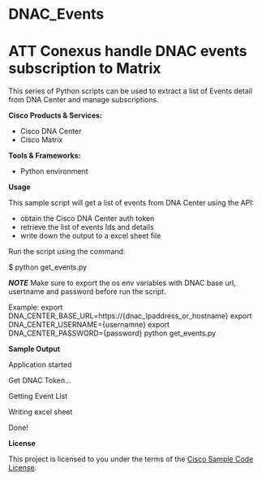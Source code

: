 # DNAC_Events
# ATT Conexus handle DNAC events subscription to Matrix


This series of Python scripts can be used to extract a list of Events detail from DNA Center and manage subscriptions.

**Cisco Products & Services:**

- Cisco DNA Center
- Cisco Matrix

**Tools & Frameworks:**

- Python environment

**Usage**

This sample script will get a list of events from DNA Center using the API:

 - obtain the Cisco DNA Center auth token
 - retrieve the list of events Ids and details
 - write down the output to a excel sheet file
 
Run the script using the command:

$ python get_events.py

**_NOTE_** Make sure to export the os env variables with DNAC base url, usertname and password before run the script.


Example:
export DNA_CENTER_BASE_URL=https://{dnac_Ipaddress_or_hostname}
export DNA_CENTER_USERNAME={usernamne}
export DNA_CENTER_PASSWORD={password}
python get_events.py

**Sample Output**

Application started

Get DNAC Token...

Getting Event List

Writing excel sheet

Done!

**License**

This project is licensed to you under the terms of the [Cisco Sample Code License](./LICENSE).
